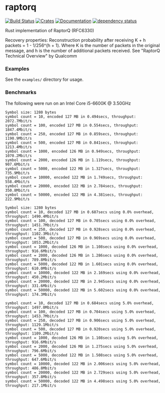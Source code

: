 # raptorq
[![Build Status](https://travis-ci.com/cberner/raptorq.svg?branch=master)](https://travis-ci.com/cberner/raptorq)
[![Crates](https://img.shields.io/crates/v/raptorq.svg)](https://crates.io/crates/raptorq)
[![Documentation](https://docs.rs/raptorq/badge.svg)](https://docs.rs/raptorq)
[![dependency status](https://deps.rs/repo/github/cberner/raptorq/status.svg)](https://deps.rs/repo/github/cberner/raptorq)

Rust implementation of RaptorQ (RFC6330)

Recovery properties:
Reconstruction probability after receiving K + h packets = 1 - 1/256^(h + 1). Where K is the number of packets in the
original message, and h is the number of additional packets received.
See "RaptorQ Technical Overview" by Qualcomm

### Examples
See the `examples/` directory for usage.

### Benchmarks

The following were run on an Intel Core i5-6600K @ 3.50GHz

```
Symbol size: 1280 bytes
symbol count = 10, encoded 127 MB in 0.494secs, throughput: 2072.7Mbit/s
symbol count = 100, encoded 127 MB in 0.554secs, throughput: 1847.4Mbit/s
symbol count = 250, encoded 127 MB in 0.859secs, throughput: 1190.9Mbit/s
symbol count = 500, encoded 127 MB in 0.841secs, throughput: 1213.4Mbit/s
symbol count = 1000, encoded 126 MB in 0.949secs, throughput: 1070.2Mbit/s
symbol count = 2000, encoded 126 MB in 1.119secs, throughput: 907.6Mbit/s
symbol count = 5000, encoded 122 MB in 1.327secs, throughput: 735.9Mbit/s
symbol count = 10000, encoded 122 MB in 1.749secs, throughput: 558.4Mbit/s
symbol count = 20000, encoded 122 MB in 2.784secs, throughput: 350.8Mbit/s
symbol count = 50000, encoded 122 MB in 4.381secs, throughput: 222.9Mbit/s

Symbol size: 1280 bytes
symbol count = 10, decoded 127 MB in 0.687secs using 0.0% overhead, throughput: 1490.4Mbit/s
symbol count = 100, decoded 127 MB in 0.705secs using 0.0% overhead, throughput: 1451.7Mbit/s
symbol count = 250, decoded 127 MB in 0.928secs using 0.0% overhead, throughput: 1102.3Mbit/s
symbol count = 500, decoded 127 MB in 0.969secs using 0.0% overhead, throughput: 1053.2Mbit/s
symbol count = 1000, decoded 126 MB in 1.108secs using 0.0% overhead, throughput: 916.6Mbit/s
symbol count = 2000, decoded 126 MB in 1.286secs using 0.0% overhead, throughput: 789.8Mbit/s
symbol count = 5000, decoded 122 MB in 1.601secs using 0.0% overhead, throughput: 610.0Mbit/s
symbol count = 10000, decoded 122 MB in 2.169secs using 0.0% overhead, throughput: 450.2Mbit/s
symbol count = 20000, decoded 122 MB in 2.945secs using 0.0% overhead, throughput: 331.6Mbit/s
symbol count = 50000, decoded 122 MB in 5.602secs using 0.0% overhead, throughput: 174.3Mbit/s

symbol count = 10, decoded 127 MB in 0.684secs using 5.0% overhead, throughput: 1497.0Mbit/s
symbol count = 100, decoded 127 MB in 0.704secs using 5.0% overhead, throughput: 1453.7Mbit/s
symbol count = 250, decoded 127 MB in 0.906secs using 5.0% overhead, throughput: 1129.1Mbit/s
symbol count = 500, decoded 127 MB in 0.920secs using 5.0% overhead, throughput: 1109.2Mbit/s
symbol count = 1000, decoded 126 MB in 1.108secs using 5.0% overhead, throughput: 916.6Mbit/s
symbol count = 2000, decoded 126 MB in 1.275secs using 5.0% overhead, throughput: 796.6Mbit/s
symbol count = 5000, decoded 122 MB in 1.508secs using 5.0% overhead, throughput: 647.6Mbit/s
symbol count = 10000, decoded 122 MB in 2.006secs using 5.0% overhead, throughput: 486.8Mbit/s
symbol count = 20000, decoded 122 MB in 2.729secs using 5.0% overhead, throughput: 357.8Mbit/s
symbol count = 50000, decoded 122 MB in 4.498secs using 5.0% overhead, throughput: 217.1Mbit/s
```